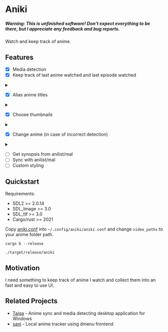 
# Aniki

##### Warning: This is unfinished software! Don't expect everything to be there, but I appreciate any feedback and bug reports.

Watch and keep track of anime.

## Features

- [X] Media detection
- [X] Keep track of last anime watched and last episode watched
<details> <summary></summary>
<video src="https://github.com/Player01osu/aniki/assets/85573610/2674337a-007c-4561-9fe7-0bdf0beb812b">
track anime
</video>
</details>

- [X] Alias anime titles
<details> <summary></summary>
<video src="https://github.com/Player01osu/aniki/assets/85573610/d99b0835-3549-43dd-b97c-adf781290025">
alias titles
</video>
</details>

- [X] Choose thumbnails
<details> <summary></summary>
<video src="https://github.com/Player01osu/aniki/assets/85573610/e5585a5e-0b90-4ef9-a607-859391f83e8c">
alias titles
</video>
</details>

- [X] Change anime (in case of incorrect detection)
<details> <summary></summary>
<video src="https://github.com/Player01osu/aniki/assets/85573610/6af020b4-5e06-44cd-bffe-5c7679f47f05">
alias titles
</video>
</details>

- [ ] Get synopsis from anilist/mal
- [ ] Sync with anilist/mal
- [ ] Custom styling

## Quickstart

Requirements:
- SDL2 >= 2.0.14
- SDL_Image >= 3.0
- SDL_ttf >= 3.0
- Cargo/rust >= 2021

Copy [aniki.conf](/aniki.conf) into `~/.config/aniki/aniki.conf` and change
`video_paths` to your anime folder path.

```console
cargo b --release
```
```console
./target/release/aniki
```

## Motivation

I need something to keep track of anime I watch and collect them into an fast
and easy to use UI.

## Related Projects

- [Taiga](https://taiga.moe/) - Anime sync and media detecting desktop application for Windows
- [sani](https://github.com/Player01osu/sani-desu) - Local anime tracker using dmenu frontend
